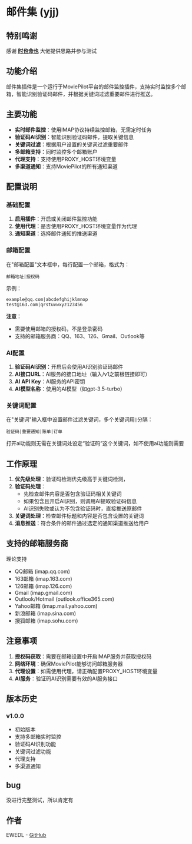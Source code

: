 # 邮件集 (yjj)

## **特别鸣谢**

感谢 [**时也命也**](https://club.fnnas.com/home.php?mod=space&uid=1622) 大佬提供思路并参与测试

## 功能介绍

邮件集插件是一个运行于MoviePilot平台的邮件监控插件，支持实时监控多个邮箱，智能识别验证码邮件，并根据关键词过滤重要邮件进行推送。

## 主要功能

- **实时邮件监控**：使用IMAP协议持续监控邮箱，无需定时任务
- **验证码AI识别**：智能识别验证码邮件，提取关键信息
- **关键词过滤**：根据用户设置的关键词过滤重要邮件
- **多邮箱支持**：同时监控多个邮箱账户
- **代理支持**：支持使用PROXY_HOST环境变量
- **多渠道通知**：支持MoviePilot的所有通知渠道

## 配置说明

### 基础配置

1. **启用插件**：开启或关闭邮件监控功能
2. **使用代理**：是否使用PROXY_HOST环境变量作为代理
3. **通知渠道**：选择邮件通知的推送渠道

### 邮箱配置

在"邮箱配置"文本框中，每行配置一个邮箱，格式为：
```
邮箱地址|授权码
```

示例：
```
example@qq.com|abcdefghijklmnop
test@163.com|qrstuvwxyz123456
```

**注意**：
- 需要使用邮箱的授权码，不是登录密码
- 支持的邮箱服务商：QQ、163、126、Gmail、Outlook等

### AI配置

1. **验证码AI识别**：开启后会使用AI识别验证码邮件
2. **AI接口URL**：AI服务的接口地址（输入/v1之前根链接即可）
3. **AI API Key**：AI服务的API密钥
4. **AI模型名称**：使用的AI模型（如gpt-3.5-turbo）

### 关键词配置

在"关键词"输入框中设置邮件过滤关键词，多个关键词用`|`分隔：
```
验证码|重要通知|账单|订单
```
打开ai功能则无需在关键词处设定“验证码”这个关键词，如不使用ai功能则需要
## 工作原理

1. **优先级处理**：验证码检测优先级高于关键词检测，
2. **验证码处理**：
   - 先检查邮件内容是否包含验证码相关关键词
   - 如果包含且开启AI识别，则调用AI提取验证码信息
   - AI识别失败或认为不包含验证码时，直接推送原邮件
3. **关键词处理**：检查邮件标题和内容是否包含设置的关键词
4. **消息推送**：符合条件的邮件通过选定的通知渠道推送给用户

## 支持的邮箱服务商
理论支持
- QQ邮箱 (imap.qq.com)
- 163邮箱 (imap.163.com)
- 126邮箱 (imap.126.com)
- Gmail (imap.gmail.com)
- Outlook/Hotmail (outlook.office365.com)
- Yahoo邮箱 (imap.mail.yahoo.com)
- 新浪邮箱 (imap.sina.com)
- 搜狐邮箱 (imap.sohu.com)

## 注意事项

1. **授权码获取**：需要在邮箱设置中开启IMAP服务并获取授权码
2. **网络环境**：确保MoviePilot能够访问邮箱服务器
3. **代理设置**：如需使用代理，请正确配置PROXY_HOST环境变量
4. **AI服务**：验证码AI识别需要有效的AI服务接口

## 版本历史

### v1.0.0
- 初始版本
- 支持多邮箱实时监控
- 验证码AI识别功能
- 关键词过滤功能
- 代理支持
- 多渠道通知

## bug
没进行完整测试，所以肯定有

## 作者

EWEDL - [GitHub](https://github.com/EWEDLCM)
